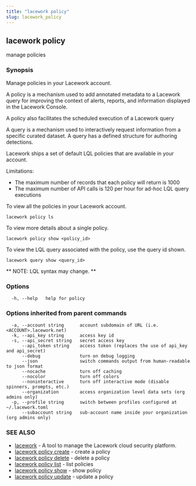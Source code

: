 ```yaml
---
title: "lacework policy"
slug: lacework_policy
---
```


## lacework policy

manage policies

### Synopsis

Manage policies in your Lacework account.

A policy is a mechanism used to add annotated metadata to a Lacework query for improving
the context of alerts, reports, and information displayed in the Lacework Console.

A policy also facilitates the scheduled execution of a Lacework query

A query is a mechanism used to interactively request information from a specific
curated dataset. A query has a defined structure for authoring detections.

Lacework ships a set of default LQL policies that are available in your account.

Limitations:
  * The maximum number of records that each policy will return is 1000
  * The maximum number of API calls is 120 per hour for ad-hoc LQL query executions

To view all the policies in your Lacework account.

    lacework policy ls

To view more details about a single policy.

    lacework policy show <policy_id>

To view the LQL query associated with the policy, use the query id shown.

    lacework query show <query_id>

** NOTE: LQL syntax may change. **


### Options

```
  -h, --help   help for policy
```

### Options inherited from parent commands

```
  -a, --account string      account subdomain of URL (i.e. <ACCOUNT>.lacework.net)
  -k, --api_key string      access key id
  -s, --api_secret string   secret access key
      --api_token string    access token (replaces the use of api_key and api_secret)
      --debug               turn on debug logging
      --json                switch commands output from human-readable to json format
      --nocache             turn off caching
      --nocolor             turn off colors
      --noninteractive      turn off interactive mode (disable spinners, prompts, etc.)
      --organization        access organization level data sets (org admins only)
  -p, --profile string      switch between profiles configured at ~/.lacework.toml
      --subaccount string   sub-account name inside your organization (org admins only)
```

### SEE ALSO

* [lacework](lacework.md)	 - A tool to manage the Lacework cloud security platform.
* [lacework policy create](lacework_policy_create.md)	 - create a policy
* [lacework policy delete](lacework_policy_delete.md)	 - delete a policy
* [lacework policy list](lacework_policy_list.md)	 - list policies
* [lacework policy show](lacework_policy_show.md)	 - show policy
* [lacework policy update](lacework_policy_update.md)	 - update a policy

